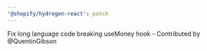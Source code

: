 ```yaml
---
'@shopify/hydrogen-react': patch
---
```


Fix long language code breaking useMoney hook - Contributed by @QuentinGibson
